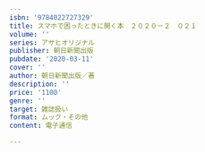 ```yaml
---
isbn: '9784022727329'
title: スマホで困ったときに開く本　２０２０－２　０２１
volume: ''
series: アサヒオリジナル
publisher: 朝日新聞出版
pubdate: '2020-03-11'
cover: ''
author: 朝日新聞出版／著
description: ''
price: '1100'
genre: ''
target: 雑誌扱い
format: ムック・その他
content: 電子通信

---
```

